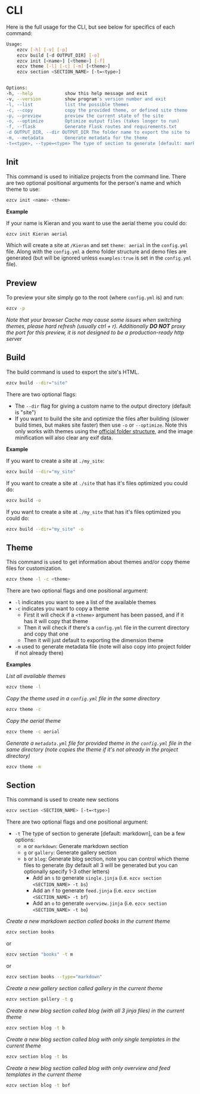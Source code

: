 # CLI

Here is the full usage for the CLI, but see below for specifics of each command:

```bash
Usage:
    ezcv [-h] [-v] [-p]
    ezcv build [-d OUTPUT_DIR] [-o]
    ezcv init [<name>] [<theme>] [-f]
    ezcv theme [-l] [-c] [-m] [<theme>]
    ezcv section <SECTION_NAME> [-t=<type>]


Options:
-h, --help            show this help message and exit
-v, --version         show program's version number and exit
-l, --list            list the possible themes
-c, --copy            copy the provided theme, or defined site theme
-p, --preview         preview the current state of the site
-o, --optimize        Optimize output files (takes longer to run)
-f, --flask           Generate Flask routes and requirements.txt
-d OUTPUT_DIR, --dir OUTPUT_DIR The folder name to export the site to
-m, --metadata        Generate metadata for the theme
-t=<type>, --type=<type> The type of section to generate [default: markdown]
```

## Init

This command is used to initialize projects from the command line. There are two optional positional arguments for the person's name and which theme to use:

```bash
ezcv init <name> <theme>
```

**Example**

If your name is Kieran and you want to use the aerial theme you could do:

```bash
ezcv init Kieran aerial
```

Which will create a site at ```/Kieran``` and set ```theme: aerial``` in the ```config.yml``` file. Along with the ```config.yml``` a demo folder structure and demo files are generated (but will be ignored unless ```examples:true``` is set in the ```config.yml``` file).

## Preview

To preview your site simply go to the root (where ```config.yml``` is) and run:

```bash
ezcv -p
```

*Note that your browser Cache may cause some issues when switching themes, please hard refresh (usually ctrl + r). Additionally **DO NOT** proxy the port for this preview, it is not designed to be a production-ready http server*

## Build

The build command is used to export the site's HTML. 

```bash
ezcv build --dir="site"
```

There are two optional flags:

- The ```--dir``` flag for giving a custom name to the output directory (default is "site")
- If you want to build the site and optimize the files after building (slower build times, but makes site faster) then use ``-o`` or ``--optimize``. Note this only works with themes using the [official folder structure](https://ezcv.readthedocs.io/en/latest/theme-development/#folder-layout), and the image minification will also clear any exif data.

**Example**

If you want to create a site at ```./my_site```:

```bash
ezcv build --dir="my_site"
```

If you want to create a site at ```./site``` that has it's files optimized you could do:

```bash
ezcv build -o
```

If you want to create a site at ```./my_site``` that has it's files optimized you could do:
```bash
ezcv build --dir="my_site" -o
```

## Theme

This command is used to get information about themes and/or copy theme files for customization.

```bash
ezcv theme -l -c <theme>
```

There are two optional flags and one positional argument:

- ```-l``` indicates you want to see a list of the available themes
- ```-c``` indicates you want to copy a theme
  - First it will check if a ```<theme>``` argument has been passed, and if it has it will copy that theme
  - Then it will check if there's a ```config.yml``` file in the current directory and copy that one
  - Then it will just default to exporting the dimension theme
- ```-m``` used to generate metadata file (note will also copy into project folder if not already there)


**Examples**

*List all available themes*

```bash
ezcv theme -l
```

*Copy the theme used in a ```config.yml``` file in the same directory*

```bash
ezcv theme -c
```

*Copy the aerial theme*

```bash
ezcv theme -c aerial
```

*Generate a `metadata.yml` file for provided theme in the ```config.yml``` file in the same directory (note copies the theme if it's not already in the project directory)*

```bash
ezcv theme -m
```

## Section

This command is used to create new sections

```bash
ezcv section <SECTION_NAME> [-t=<type>]
```

There are two optional flags and one positional argument:

- ```-t``` The type of section to generate [default: markdown], can be a few options:
  - `m` or `markdown`: Generate markdown section
  - `g` or `gallery`: Generate gallery section
  - `b` or `blog`: Generate blog section, note you can control which theme files to generate (by default all 3 will be generated but you can optionally specify 1-3 other letters)
    - Add an `s` to generate `single.jinja` (i.e. `ezcv section <SECTION_NAME> -t bs`)
    - Add an `f` to generate `feed.jinja` (i.e. `ezcv section <SECTION_NAME> -t bf`)
    - Add an `o` to generate `overview.jinja` (i.e. `ezcv section <SECTION_NAME> -t bo`)

*Create a new markdown section called books in the current theme*

```bash
ezcv section books
```

or

```bash
ezcv section "books" -t m
```

or

```bash
ezcv section books --type="markdown"
```

*Create a new gallery section called gallery in the current theme*

```bash
ezcv section gallery -t g
```

*Create a new blog section called blog (with all 3 jinja files) in the current theme*

```bash
ezcv section blog -t b
```

*Create a new blog section called blog with only single templates in the current theme*

```bash
ezcv section blog -t bs
```

*Create a new blog section called blog with only overview and feed templates in the current theme*

```bash
ezcv section blog -t bof
```

